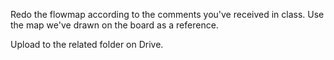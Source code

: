 
Redo the flowmap according to the comments you've received in class. Use the map we've drawn on the board as a reference. 

Upload to the related folder on Drive.
